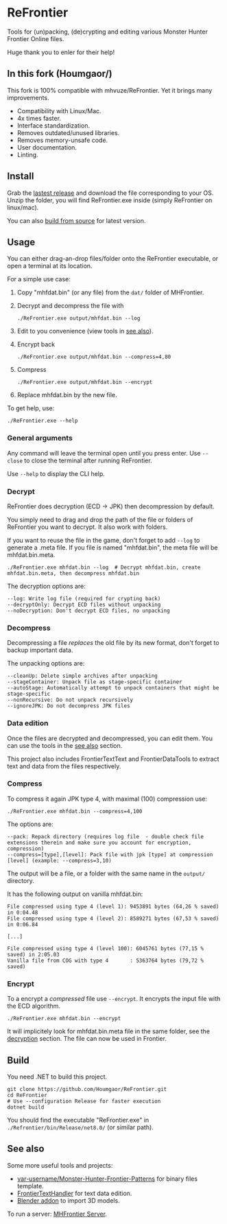# ReFrontier

Tools for (un)packing, (de)crypting and editing various Monster Hunter Frontier Online files.

Huge thank you to enler for their help!

## In this fork (Houmgaor/)

This fork is 100% compatible with mhvuze/ReFrontier.
Yet it brings many improvements.

- Compatibility with Linux/Mac.
- 4x times faster.
- Interface standardization.
- Removes outdated/unused libraries.
- Removes memory-unsafe code.
- User documentation.
- Linting.

## Install

Grab the [lastest release](https://github.com/Houmgaor/ReFrontier/releases) and download the file corresponding to your OS.
Unzip the folder, you will find ReFrontier.exe inside (simply ReFrontier on linux/mac).

You can also [build from source](#build) for latest version.

## Usage

You can either drag-an-drop files/folder onto the ReFrontier executable,
or open a terminal at its location.

For a simple use case:

1. Copy "mhfdat.bin" (or any file) from the `dat/` folder of MHFrontier.
2. Decrypt and decompress the file with

    ```shell
    ./ReFrontier.exe output/mhfdat.bin --log
    ```

3. Edit to you convenience (view tools in [see also](#see-also)).
4. Encrypt back

    ```shell
    ./ReFrontier.exe output/mhfdat.bin --compress=4,80
    ```

5. Compress

    ```shell
    ./ReFrontier.exe output/mhfdat.bin --encrypt
    ```

6. Replace mhfdat.bin by the new file.

To get help, use:

```shell
./ReFrontier.exe --help
```

### General arguments

Any command will leave the terminal open until you press enter.
Use ``--close`` to close the terminal after running ReFrontier.

Use ``--help`` to display the CLI help.

### Decrypt

ReFrontier does decryption (ECD → JPK) then decompression by default.

You simply need to drag and drop the path of the file or folders of ReFrontier you want to decrypt.
It also work with folders.

If you want to reuse the file in the game, don't forget to add ``--log`` to generate a .meta file.
If you file is named "mhfdat.bin", the meta file will be mhfdat.bin.meta.

```commandline
./ReFrontier.exe mhfdat.bin --log  # Decrypt mhfdat.bin, create mhfdat.bin.meta, then decompress mhfdat.bin
```

The decryption options are:

```text
--log: Write log file (required for crypting back)
--decryptOnly: Decrypt ECD files without unpacking
--noDecryption: Don't decrypt ECD files, no unpacking
```

### Decompress

Decompressing a file *replaces* the old file by its new format, don't forget to backup important data.

The unpacking options are:

```text
--cleanUp: Delete simple archives after unpacking
--stageContainer: Unpack file as stage-specific container
--autoStage: Automatically attempt to unpack containers that might be stage-specific
--nonRecursive: Do not unpack recursively
--ignoreJPK: Do not decompress JPK files
```

### Data edition

Once the files are decrypted and decompressed, you can edit them.
You can use the tools in the [see also](#see-also) section.

This project also includes FrontierTextText and FrontierDataTools to extract text and data from the files respectively.

### Compress

To compress it again JPK type 4, with maximal (100) compression use:

```shell
./ReFrontier.exe mhfdat.bin --compress=4,100
```

The options are:

```text
--pack: Repack directory (requires log file  - double check file extensions therein and make sure you account for encryption, compression)
--compress=[type],[level]: Pack file with jpk [type] at compression [level] (example: --compress=3,10)
```

The output will be a file, or a folder with the same name in the `output/` directory.

It has the following output on vanilla mhfdat.bin:

```text
File compressed using type 4 (level 1): 9453891 bytes (64,26 % saved) in 0:04.48
File compressed using type 4 (level 2): 8589271 bytes (67,53 % saved) in 0:06.84

[...]

File compressed using type 4 (level 100): 6045761 bytes (77,15 % saved) in 2:05.03
Vanilla file from COG with type 4       : 5363764 bytes (79,72 % saved)
```

### Encrypt

To a encrypt a *compressed* file use ``--encrypt``.
It encrypts the input file with the ECD algorithm.

```shell
./ReFrontier.exe mhfdat.bin --encrypt
```

It will implicitely look for mhfdat.bin.meta file in the same folder, see the [decryption](#decrypt) section.
The file can now be used in Frontier.

## Build

You need .NET to build this project.

```commandline
git clone https://github.com/Houmgaor/ReFrontier.git
cd ReFrontier
# Use --configuration Release for faster execution
dotnet build
```

You should find the executable "ReFrontier.exe" in `./Refrontier/bin/Release/net8.0/` (or similar path).

## See also

Some more useful tools and projects:

- [var-username/Monster-Hunter-Frontier-Patterns](https://github.com/var-username/Monster-Hunter-Frontier-Patterns) for binary files template.
- [FrontierTextHandler](https://github.com/Houmgaor/FrontierTextHandler) for text data edition.
- [Blender addon](https://github.com/Houmgaor/MHFrontier-Blender-Addon) to import 3D models.

To run a server: [MHFrontier Server](https://github.com/ZeruLight/Erupe).
